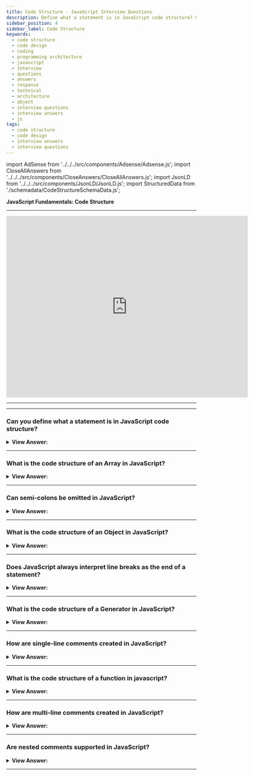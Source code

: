 ```yaml
---
title: Code Structure - JavaScript Interview Questions
description: Define what a statement is in JavaScript code structure? Can semi-colons be omitted in JavaScript? | Frontend Developer Interview Questions & Answers
sidebar_position: 4
sidebar_label: Code Structure
keywords:
  - code structure
  - code design
  - coding
  - programming architecture
  - javascript
  - interview
  - questions
  - answers
  - response
  - technical
  - architecture
  - object
  - interview questions
  - interview answers
  - js
tags:
  - code structure
  - code design
  - interview answers
  - interview questions
---
```


import AdSense from '../../../src/components/Adsense/Adsense.js';
import CloseAllAnswers from '../../../src/components/CloseAnswers/CloseAllAnswers.js';
import JsonLD from '../../../src/components/JsonLD/JsonLD.js';
import StructuredData from './schemadata/CodeStructureSchemaData.js';

<JsonLD data={StructuredData} />

<head>
  <title>Code Structure | JavaScript Frontend Phone Interview Answers</title>
</head>

**JavaScript Fundamentals: Code Structure**

---

<div class='videoWrapper'>
<iframe
    width="640"
    height="480"
    src="https://www.youtube.com/embed/UImuBn5025U"
    frameborder="0"
    allow="autoplay; encrypted-media"
    allowfullscreen
>
</iframe>
</div>

---

<AdSense />

---

<CloseAllAnswers />

### Can you define what a statement is in JavaScript code structure?

<details>
  <summary><strong>View Answer:</strong></summary>
  <div>
  <div><strong>Interview Response:</strong> A statement in JavaScript is a single, standalone instruction that performs a specific action or computation within a program.
  </div><br />
  <div><strong>Technical Response:</strong> Statements are used in JavaScript to control the flow of the program. In contrast to properties, methods, and events fundamentally tied to the object that owns them, statements behave independently of any JavaScript object.
  </div><br />
  <div><strong className="codeExample">Code Example:</strong><br /><br />
  
 <div></div>

```javascript
// This is a single statement
console.log('Hello');

// This is a set of statements
console.log('Hello');
console.log('World');

// Set of statements on separate lines (recommended)
console.log('Hello');

console.log('World');
```

  </div>
  </div>
</details>

---

### What is the code structure of an Array in JavaScript?

<details>
  <summary><strong>View Answer:</strong></summary>
  <div>
  <div><strong>Interview Response:</strong> In JavaScript, an array is defined using square brackets and consists of comma-separated values. Array elements can be of any data type.
  </div>
  </div><br/>
</details>

---

### Can semi-colons be omitted in JavaScript?

<details>
  <summary><strong>View Answer:</strong></summary>
  <div>
  <div><strong>Interview Response:</strong> Semicolons can be omitted in JavaScript, but it is generally recommended to include them for better code readability and to avoid unexpected behaviors.
</div><br />
  <div><strong>Technical Response:</strong> Yes, but it is not considered good code etiquette and should not be done. JavaScript interprets the line break as an “implicit” semi-colon, and this behavior is called an automatic semi-colon insertion.
  </div><br />
  <div><strong className="codeExample">Code Example:</strong><br /><br />
  
  <div></div>

```javascript
// Missing semi-colon (;) (note the missing semi-colon)

// console.log('Hello') <--

// correct implementation
console.log('JavaScript');
```

  </div>
  </div>
</details>

---

### What is the code structure of an Object in JavaScript?

<details>
  <summary><strong>View Answer:</strong></summary>
  <div>
  <div><strong>Interview Response:</strong> In JavaScript, an object is defined using curly braces and consists of key-value pairs separated by commas. Methods can be added using functions as values.</div><br />
  <div><strong className="codeExample">Code Example:</strong><br /><br />

  <div></div>

```js
let person = {
  name: "John",
  age: 30,
  greet: function() {
    console.log("Hello!");
  }
};
```

  </div>
  </div>
</details>

---

### Does JavaScript always interpret line breaks as the end of a statement?

<details>
  <summary><strong>View Answer:</strong></summary>
  <div>
  <div><strong>Interview Response:</strong> No, JavaScript does not always interpret line breaks as the end of a statement. This is because JavaScript uses a semicolon (;) to indicate the end of a statement, and a line break is not always equivalent to a semicolon.</div><br />
  <div><strong>Technical Response:</strong> There are cases when a newline does not mean a semi-colon and may result in an error. The recommendation is to put semi-colons between statements even if newlines separate them. The JavaScript community widely adopts this rule.
  </div><br />
  <div><strong className="codeExample">Code Example:</strong><br /><br />
  
  <div></div>

```javascript
// This will work…
console.log(3 + 1 + 2);

// This will result in an error…
console.log('There will be an error') // No semi-colon
  [(1, 2)].forEach(console.log); // results in an error
```

But everything is fine again if we add a semicolon after console.log:

```javascript
console.log('All fine now'); // uses a semi-colon console.logs All fine now

[1, 2].forEach(console.log); // console.logs 1 and then 2
```

  </div>
  </div>
</details>

---

### What is the code structure of a Generator in JavaScript?

<details>
  <summary><strong>View Answer:</strong></summary>
  <div>
  <div><strong>Interview Response:</strong> In JavaScript, a generator function is defined using the function asterisks syntax and yields values using the yield keyword within the function body.</div><br />
  <div><strong className="codeExample">Code Example:</strong><br /><br />

  <div></div>

```js
function* numberGenerator() {
  yield 1;
  yield 2;
  yield 3;
}

// Creating an instance of the generator
const generator = numberGenerator();

// Using the generator to produce values
console.log(generator.next().value); // Output: 1
console.log(generator.next().value); // Output: 2
console.log(generator.next().value); // Output: 3
console.log(generator.next().value); // Output: undefined
```

  </div>
  </div>
</details>

---

### How are single-line comments created in JavaScript?

<details>
  <summary><strong>View Answer:</strong></summary>
  <div>
  <div><strong>Interview Response:</strong> In JavaScript, single-line comments can be created by using the double forward slash <strong>(//)</strong> followed by the comment text. The text following the double forward slash will be ignored by the JavaScript interpreter and will not be executed.</div>
  </div><br />
  <div><strong className="codeExample">Code Example:</strong><br /><br />

  <div></div>

```javascript
// This comment occupies a line of its own.
console.log('Hello');

console.log('JavaScript'); // This comment follows the statement
```

  </div>
</details>

---

### What is the code structure of a function in javascript?

<details>
  <summary><strong>View Answer:</strong></summary>
  <div>
  <div><strong>Interview Response:</strong> A JavaScript function consists of a function keyword, a function name, optional parameters enclosed in parentheses, and function code enclosed in curly braces.</div><br />
  <div><strong className="codeExample">Code Example:</strong><br /><br />

  <div></div>

Here's an example:

```javascript
function greet(name) {
  console.log("Hello, " + name + "!");
}

// Invoking the function
greet("John"); // Output: Hello, John!
```

In this example, `greet` is a function that takes a parameter `name` and logs a greeting message to the console. When the function is invoked with an argument ("John" in this case), it executes the code inside the function body, which produces the desired output.

Functions in JavaScript can also have a return statement to provide a value back to the caller. Here's an example:

```javascript
function add(a, b) {
  return a + b;
}

// Invoking the function and storing the result
let sum = add(5, 3);
console.log(sum); // Output: 8
```

In this case, the `add` function takes two parameters `a` and `b`, performs the addition operation, and returns the result. The returned value is then assigned to the variable `sum` and printed to the console.

  </div>
  </div>
</details>

---

### How are multi-line comments created in JavaScript?

<details>
  <summary><strong>View Answer:</strong></summary>
  <div>
  <div><strong>Interview Response:</strong> Multiline comments start with a forward slash and an asterisk <strong>/*</strong> and end with an asterisk and a forward slash <strong>*/</strong>.</div>
  </div><br />
  <div><strong className="codeExample">Code Example:</strong><br /><br />
  
  <div></div>

```javascript
/*
This is a multi-line comment.
It can span across multiple lines.
It is commonly used for documenting code or temporarily disabling code blocks.
*/

console.log("Hello, JavaScript!");
```

  </div>
</details>

---

### Are nested comments supported in JavaScript?

<details>
  <summary><strong>View Answer:</strong></summary>
  <div>
  <div><strong>Interview Response:</strong> No, nested comments are not supported. It results in a syntax error.</div>
  </div><br />
  <div><strong className="codeExample">Code Example:</strong><br /><br />
  
  <div></div>

```javascript
/*
  /* nested comment ?!? */
  This is a comment continued <- returns a syntax error
*/ error
console.log( 'Oh no, Mr. Bill...' );
```

  </div>
</details>

---
